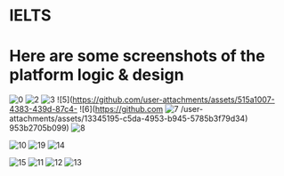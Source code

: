 # IELTS
# Here are some screenshots of the platform logic & design

![0](https://github.com/user-attachments/assets/adc68d2d-2447-429e-b152-de6f08a176ff)
![2](https://github.com/user-attachments/assets/25936cbe-7531-4d21-85f3-9ac0bf590c40)
![3](https://github.com/user-attachments/assets/05f415aa-fc95-4bc0-9044-86dbf0e806d9)
![5](https://github.com/user-attachments/assets/515a1007-4383-439d-87c4-
![6](https://github.com
![7](https://github.com/user-attachments/assets/1186b897-673a-4782-ab4c-f85941204fef)
/user-attachments/assets/13345195-c5da-4953-b945-5785b3f79d34)
953b2705b099)
![8](https://github.com/user-attachments/assets/8c6ded12-8fcf-4c2f-a09c-d951264f9bd2)

![10](https://github.com/user-attachments/assets/d080506f-c74d-490d-8234-41ef8d13722c)
![19](https://github.com/user-attachments/assets/832b02cd-33d1-4491-8567-b6b2a727bb84)
![14](https://github.com/user-attachments/assets/25f3882a-7628-4278-9897-ac431d158235)

![15](https://github.com/user-attachments/assets/9aa31c1e-353f-4376-aed9-02d72bb7ec8a)
![11](https://github.com/user-attachments/assets/7f185c9a-b331-4ca4-81f4-f50e0204c601)
![12](https://github.com/user-attachments/assets/bb7492d7-dd71-4041-8df4-21519bf273d3)
![13](https://github.com/user-attachments/assets/aacdef11-54d5-45ac-bc04-5674a1cc1a63)

